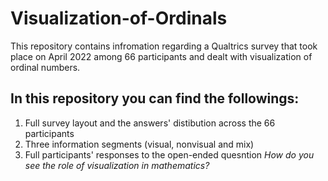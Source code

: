 # Visualization-of-Ordinals
This repository contains infromation regarding a Qualtrics survey that took place on April 2022 among 66 participants and dealt with visualization of ordinal numbers.
## In this repository you can find the followings:
1. Full survey layout and the answers' distibution across the 66 participants 
2. Three information segments (visual, nonvisual and mix)
3. Full participants' responses to the open-ended quesntion *How do you see the role of visualization in mathematics?* 
